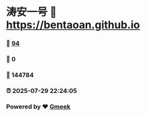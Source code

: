 # 涛安一号 :link: https://bentaoan.github.io 
### :page_facing_up: [94](https://bentaoan.github.io/tag.html) 
### :speech_balloon: 0 
### :hibiscus: 144784 
### :alarm_clock: 2025-07-29 22:24:05 
### Powered by :heart: [Gmeek](https://github.com/Meekdai/Gmeek)
